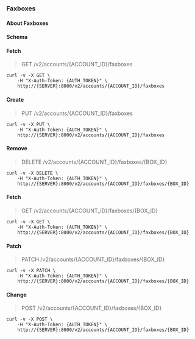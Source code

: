 ### Faxboxes

#### About Faxboxes

#### Schema



#### Fetch

> GET /v2/accounts/{ACCOUNT_ID}/faxboxes

```curl
curl -v -X GET \
    -H "X-Auth-Token: {AUTH_TOKEN}" \
    http://{SERVER}:8000/v2/accounts/{ACCOUNT_ID}/faxboxes
```

#### Create

> PUT /v2/accounts/{ACCOUNT_ID}/faxboxes

```curl
curl -v -X PUT \
    -H "X-Auth-Token: {AUTH_TOKEN}" \
    http://{SERVER}:8000/v2/accounts/{ACCOUNT_ID}/faxboxes
```

#### Remove

> DELETE /v2/accounts/{ACCOUNT_ID}/faxboxes/{BOX_ID}

```curl
curl -v -X DELETE \
    -H "X-Auth-Token: {AUTH_TOKEN}" \
    http://{SERVER}:8000/v2/accounts/{ACCOUNT_ID}/faxboxes/{BOX_ID}
```

#### Fetch

> GET /v2/accounts/{ACCOUNT_ID}/faxboxes/{BOX_ID}

```curl
curl -v -X GET \
    -H "X-Auth-Token: {AUTH_TOKEN}" \
    http://{SERVER}:8000/v2/accounts/{ACCOUNT_ID}/faxboxes/{BOX_ID}
```

#### Patch

> PATCH /v2/accounts/{ACCOUNT_ID}/faxboxes/{BOX_ID}

```curl
curl -v -X PATCH \
    -H "X-Auth-Token: {AUTH_TOKEN}" \
    http://{SERVER}:8000/v2/accounts/{ACCOUNT_ID}/faxboxes/{BOX_ID}
```

#### Change

> POST /v2/accounts/{ACCOUNT_ID}/faxboxes/{BOX_ID}

```curl
curl -v -X POST \
    -H "X-Auth-Token: {AUTH_TOKEN}" \
    http://{SERVER}:8000/v2/accounts/{ACCOUNT_ID}/faxboxes/{BOX_ID}
```

